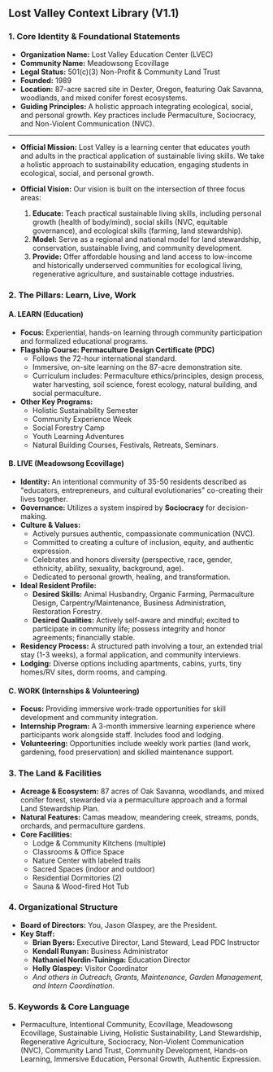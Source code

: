 ## Lost Valley Context Library (V1.1)

### 1. Core Identity & Foundational Statements

*   **Organization Name:** Lost Valley Education Center (LVEC)
*   **Community Name:** Meadowsong Ecovillage
*   **Legal Status:** 501(c)(3) Non-Profit & Community Land Trust
*   **Founded:** 1989
*   **Location:** 87-acre sacred site in Dexter, Oregon, featuring Oak Savanna, woodlands, and mixed conifer forest ecosystems.
*   **Guiding Principles:** A holistic approach integrating ecological, social, and personal growth. Key practices include Permaculture, Sociocracy, and Non-Violent Communication (NVC).

---

*   **Official Mission:** Lost Valley is a learning center that educates youth and adults in the practical application of sustainable living skills. We take a holistic approach to sustainability education, engaging students in ecological, social, and personal growth.

*   **Official Vision:** Our vision is built on the intersection of three focus areas:
    1.  **Educate:** Teach practical sustainable living skills, including personal growth (health of body/mind), social skills (NVC, equitable governance), and ecological skills (farming, land stewardship).
    2.  **Model:** Serve as a regional and national model for land stewardship, conservation, sustainable living, and community development.
    3.  **Provide:** Offer affordable housing and land access to low-income and historically underserved communities for ecological living, regenerative agriculture, and sustainable cottage industries.

### 2. The Pillars: Learn, Live, Work

#### A. LEARN (Education)
*   **Focus:** Experiential, hands-on learning through community participation and formalized educational programs.
*   **Flagship Course: Permaculture Design Certificate (PDC)**
    *   Follows the 72-hour international standard.
    *   Immersive, on-site learning on the 87-acre demonstration site.
    *   Curriculum includes: Permaculture ethics/principles, design process, water harvesting, soil science, forest ecology, natural building, and social permaculture.
*   **Other Key Programs:**
    *   Holistic Sustainability Semester
    *   Community Experience Week
    *   Social Forestry Camp
    *   Youth Learning Adventures
    *   Natural Building Courses, Festivals, Retreats, Seminars.

#### B. LIVE (Meadowsong Ecovillage)
*   **Identity:** An intentional community of 35-50 residents described as "educators, entrepreneurs, and cultural evolutionaries" co-creating their lives together.
*   **Governance:** Utilizes a system inspired by **Sociocracy** for decision-making.
*   **Culture & Values:**
    *   Actively pursues authentic, compassionate communication (NVC).
    *   Committed to creating a culture of inclusion, equity, and authentic expression.
    *   Celebrates and honors diversity (perspective, race, gender, ethnicity, ability, sexuality, background, age).
    *   Dedicated to personal growth, healing, and transformation.
*   **Ideal Resident Profile:**
    *   **Desired Skills:** Animal Husbandry, Organic Farming, Permaculture Design, Carpentry/Maintenance, Business Administration, Restoration Forestry.
    *   **Desired Qualities:** Actively self-aware and mindful; excited to participate in community life; possess integrity and honor agreements; financially stable.
*   **Residency Process:** A structured path involving a tour, an extended trial stay (1-3 weeks), a formal application, and community interviews.
*   **Lodging:** Diverse options including apartments, cabins, yurts, tiny homes/RV sites, dorm rooms, and camping.

#### C. WORK (Internships & Volunteering)
*   **Focus:** Providing immersive work-trade opportunities for skill development and community integration.
*   **Internship Program:** A 3-month immersive learning experience where participants work alongside staff. Includes food and lodging.
*   **Volunteering:** Opportunities include weekly work parties (land work, gardening, food preservation) and skilled maintenance support.

### 3. The Land & Facilities

*   **Acreage & Ecosystem:** 87 acres of Oak Savanna, woodlands, and mixed conifer forest, stewarded via a permaculture approach and a formal Land Stewardship Plan.
*   **Natural Features:** Camas meadow, meandering creek, streams, ponds, orchards, and permaculture gardens.
*   **Core Facilities:**
    *   Lodge & Community Kitchens (multiple)
    *   Classrooms & Office Space
    *   Nature Center with labeled trails
    *   Sacred Spaces (indoor and outdoor)
    *   Residential Dormitories (2)
    *   Sauna & Wood-fired Hot Tub

### 4. Organizational Structure

*   **Board of Directors:** You, Jason Glaspey, are the President.
*   **Key Staff:**
    *   **Brian Byers:** Executive Director, Land Steward, Lead PDC Instructor
    *   **Kendall Runyan:** Business Administrator
    *   **Nathaniel Nordin-Tuininga:** Education Director
    *   **Holly Glaspey:** Visitor Coordinator
    *   *And others in Outreach, Grants, Maintenance, Garden Management, and Intern Coordination.*

### 5. Keywords & Core Language

*   Permaculture, Intentional Community, Ecovillage, Meadowsong Ecovillage, Sustainable Living, Holistic Sustainability, Land Stewardship, Regenerative Agriculture, Sociocracy, Non-Violent Communication (NVC), Community Land Trust, Community Development, Hands-on Learning, Immersive Education, Personal Growth, Authentic Expression.